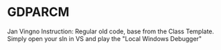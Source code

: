 # GDPARCM

Jan Vingno
Instruction: Regular old code, base from the Class Template. Simply open your sln in VS and play the "Local Windows Debugger"